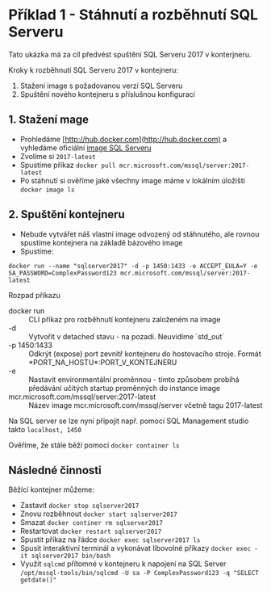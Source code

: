 # Příklad 1 - Stáhnutí a rozběhnutí SQL Serveru

Tato ukázka má za cíl předvést spuštění SQL Serveru 2017 v konterjneru.

Kroky k rozběhnutí SQL Serveru 2017 v kontejneru: 

1. Stažení image s požadovanou verzí SQL Serveru
2. Spuštění nového kontejneru s příslušnou konfigurací

## 1. Stažení mage

- Prohledáme [http://hub.docker.com](http://hub.docker.com) a vyhledáme oficiální [image SQL Serveru](https://hub.docker.com/_/microsoft-mssql-server)
- Zvolíme si `2017-latest`
- Spustíme příkaz `docker pull mcr.microsoft.com/mssql/server:2017-latest`
- Po stáhnutí si ověříme jaké všechny image máme v lokálním úložišti `docker image ls`

## 2. Spuštění kontejneru

- Nebude vytvářet náš vlastní image odvozený od stáhnutého, ale rovnou spustíme kontejnera na základě bázového image
- Spustíme: 

```batchfile
docker run --name "sqlserver2017" -d -p 1450:1433 -e ACCEPT_EULA=Y -e SA_PASSWORD=ComplexPassword123 mcr.microsoft.com/mssql/server:2017-latest
``` 

Rozpad příkazu 

<dl>
  <dt>docker run</dt>
  <dd>CLI příkaz pro rozběhnutí kontejneru založeném na image</dd>
  <dt>-d</dt>
  <dd>Vytvořit v detached stavu - na pozadí. Neuvidíme `std_out`</dd>
 <dt>-p 1450:1433</dt>
  <dd>Odkrýt (expose) port zevnitř kontejneru do hostovacího stroje. Formát *PORT_NA_HOSTU*:PORT_V_KONTEJNERU </dd>
 <dt>-e </dt>
  <dd>Nastavit environmentální proměnnou - tímto způsobem probíhá předávání učitých startup proměnných do instance image</dd>
 <dt>mcr.microsoft.com/mssql/server:2017-latest</dt>
  <dd> Název image mcr.microsoft.com/mssql/server včetně tagu 2017-latest</dd>
</dl>

Na SQL server se lze nyní připojit např. pomocí SQL Management studio takto `localhost, 1450`

Ověříme, že stále běží pomocí `docker container ls`

## Následné činnosti

Běžící kontejner můžeme:

- Zastavit `docker stop sqlserver2017`
- Znovu rozběhnout `docker start sqlserver2017`
- Smazat `docker continer rm sqlserver2017`
- Restartovat `docker restart sqlserver2017`
- Spustit příkaz na řádce `docker exec sqlserver2017 ls`
- Spusit interaktivní terminál a vykonávat libovolné příkazy `docker exec -it sqlserver2017 bin/bash`
- Využít `sqlcmd` přítomné v kontejneru k napojení na SQL Server `/opt/mssql-tools/bin/sqlcmd -U sa -P ComplexPassword123 -q "SELECT getdate()"`








